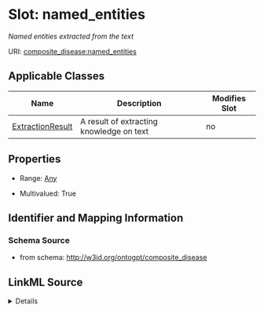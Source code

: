 

# Slot: named_entities


_Named entities extracted from the text_



URI: [composite_disease:named_entities](http://w3id.org/ontogpt/composite_disease/named_entities)



<!-- no inheritance hierarchy -->





## Applicable Classes

| Name | Description | Modifies Slot |
| --- | --- | --- |
| [ExtractionResult](ExtractionResult.md) | A result of extracting knowledge on text |  no  |







## Properties

* Range: [Any](Any.md)

* Multivalued: True





## Identifier and Mapping Information







### Schema Source


* from schema: http://w3id.org/ontogpt/composite_disease




## LinkML Source

<details>
```yaml
name: named_entities
description: Named entities extracted from the text
from_schema: http://w3id.org/ontogpt/composite_disease
rank: 1000
multivalued: true
alias: named_entities
owner: ExtractionResult
domain_of:
- ExtractionResult
range: Any
inlined: true
inlined_as_list: true

```
</details>